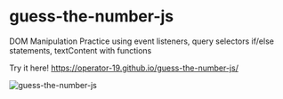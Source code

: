 # guess-the-number-js

DOM Manipulation Practice using event listeners, query selectors if/else statements, textContent with functions

Try it here! https://operator-19.github.io/guess-the-number-js/

![guess-the-number-js](https://user-images.githubusercontent.com/70670914/199429510-e5c4cd72-c194-4663-a826-41a2be2b1e3c.gif)
